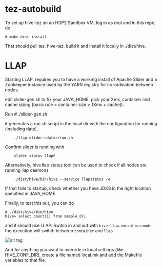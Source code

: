 tez-autobuild
=============

To set up hive-tez on an HDP2 Sandbox VM, log in as root and in this repo, do

    # make dist install

That should pull tez, hive-tez, build it and install it locally in ./dist/hive.

LLAP
====

Starting LLAP, requires you to have a working install of Apache Slider and a Zookeeper instance used by the YARN registry for co-ordination between nodes.

edit slider-gen.sh to fix your JAVA_HOME, pick your Xmx, container and cache sizing (basic rule = container size > (Xmx + cache)).

Run 
     # ./slider-gen.sh

it generates a run.sh script in the local dir with the configuration for running (including date).

        ./llap-slider-<date>/run.sh

Confirm slider is running with

        slider status llap0
        
Alternatively, hive llap status tool can be used to check if all nodes are running llap daemons

        ./dist/hive/bin/hive --service llapstatus -w

If that fails to startup, check whether you have JDK8 in the right location specified in JAVA_HOME.

Finally, to test this out, you can do

    # ./dist/hive/bin/hive
    hive> select count(1) from sample_07;

and it should use LLAP. Switch in and out with `hive.llap.execution.mode`, the execution will switch between `container` and `llap`.

![alt tag](http://people.apache.org/~gopalv/LLAP.gif)

And for anything you want to override in local settings (like HIVE_CONF_DIR), create a file named local.mk and add the Makefile variables to that file.
